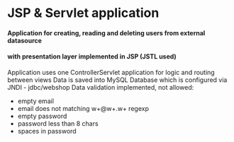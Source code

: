 # JSP & Servlet application
#### Application for creating, reading and deleting users from external datasource
#### with presentation layer implemented in JSP (JSTL used)

Application uses one ControllerServlet application for logic and routing between views
Data is saved into MySQL Database which is configured via JNDI - jdbc/webshop
Data validation implemented, not allowed:
 - empty email
 - email does not matching w+@w+\.w+ regexp
 - empty password
 - password less than 8 chars
 - spaces in password